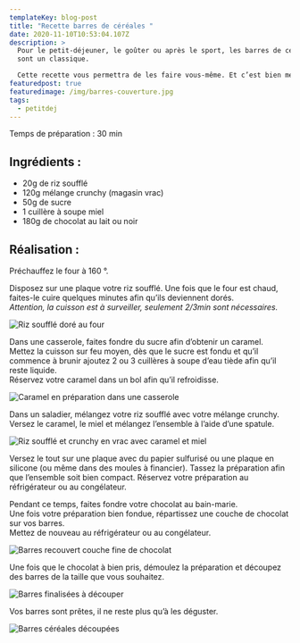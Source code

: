 ```yaml
---
templateKey: blog-post
title: "Recette barres de céréales "
date: 2020-11-10T10:53:04.107Z
description: >
  Pour le petit-déjeuner, le goûter ou après le sport, les barres de céréales
  sont un classique. 

  Cette recette vous permettra de les faire vous-même. Et c’est bien meilleur que celles achetées en supermarché.
featuredpost: true
featuredimage: /img/barres-couverture.jpg
tags:
  - petitdej
---
```

Temps de préparation : 30 min

## Ingrédients :

* 20g de riz soufflé
* 120g mélange crunchy (magasin vrac)
* 50g de sucre
* 1 cuillère à soupe miel
* 180g de chocolat au lait ou noir

## Réalisation :

Préchauffez le four à 160 °.

Disposez sur une plaque votre riz soufflé. Une fois que le four est chaud, faites-le cuire quelques minutes afin qu’ils deviennent dorés.\
*Attention, la cuisson est à surveiller, seulement 2/3min sont nécessaires.*

![Riz soufflé doré au four](/img/riz-souffle.jpg "Riz soufflé ")

Dans une casserole, faites fondre du sucre afin d’obtenir un caramel.\
Mettez la cuisson sur feu moyen, dès que le sucre est fondu et qu’il commence à brunir ajoutez 2 ou 3 cuillères à soupe d’eau tiède afin qu’il reste liquide.\
Réservez votre caramel dans un bol afin qu’il refroidisse.

![Caramel en préparation dans une casserole ](/img/20201110_114717.jpg "Caramel ")

Dans un saladier, mélangez votre riz soufflé avec votre mélange crunchy.\
Versez le caramel, le miel et mélangez l’ensemble à l’aide d’une spatule.

![Riz soufflé et crunchy en vrac avec caramel et miel ](/img/melange-avec-caramel.jpg "Riz soufflé et crunchy ")

Versez le tout sur une plaque avec du papier sulfurisé ou une plaque en silicone (ou même dans des moules à financier). Tassez la préparation afin que l’ensemble soit bien compact. Réservez votre préparation au réfrigérateur ou au congélateur.

Pendant ce temps, faites fondre votre chocolat au bain-marie.\
Une fois votre préparation bien fondue, répartissez une couche de chocolat sur vos barres.\
Mettez de nouveau au réfrigérateur ou au congélateur.

![Barres recouvert couche fine de chocolat ](/img/barre-en-formation.jpg "Barres en formation ")

Une fois que le chocolat à bien pris, démoulez la préparation et découpez des barres de la taille que vous souhaitez.

![Barres finalisées à découper](/img/barres-a-decouper.jpg "Barres finalisées à découper")

Vos barres sont prêtes, il ne reste plus qu’à les déguster.

![Barres céréales découpées ](/img/barres.jpg "Barres céréales ")